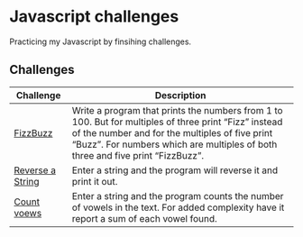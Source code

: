 # Javascript challenges
Practicing my Javascript by finsihing challenges.

## Challenges
| Challenge  |  Description |
|---|---|
| [FizzBuzz](https://github.com/Jake-woods/js-challenges/blob/master/scripts/fizzbuss.js) | Write a program that prints the numbers from 1 to 100. But for multiples of three print “Fizz” instead of the number and for the multiples of five print “Buzz”. For numbers which are multiples of both three and five print “FizzBuzz”.  |
|  [Reverse a String](https://github.com/Jake-woods/js-challenges/blob/master/scripts/reverse-a-string.js) | Enter a string and the program will reverse it and print it out.  |
| [Count voews](https://github.com/Jake-woods/js-challenges/blob/master/scripts/count-vowels.js)|Enter a string and the program counts the number of vowels in the text. For added complexity have it report a sum of each vowel found. |

